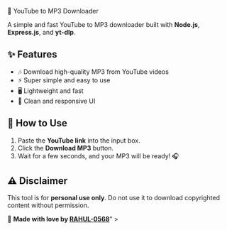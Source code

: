 🎵 YouTube to MP3 Downloader

A simple and fast YouTube to MP3 downloader built with **Node.js**, **Express.js**, and **yt-dlp**.

## ✨ Features
- 🎶 Download high-quality MP3 from YouTube videos  
- ⚡ Super simple and easy to use  
- 🖥️ Lightweight and fast  
- 🎨 Clean and responsive UI  

## 📌 How to Use
1. Paste the **YouTube link** into the input box.  
2. Click the **Download MP3** button.  
3. Wait for a few seconds, and your MP3 will be ready! 🎧  



## ⚠️ Disclaimer  
This tool is for **personal use only**. Do not use it to download copyrighted content without permission.  



💙 **Made with love by [RAHUL-0568](https://github.com/RAHUL-0568)**" >
